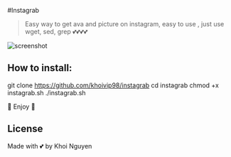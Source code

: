 #Instagrab
> Easy way to get ava and picture on instagram, easy to use , just use wget, sed, grep 💕💕💕💕

![screenshot](/images/screenshot.png)

## How to install:

git clone https://github.com/khoivip98/instagrab
cd instagrab
chmod +x instagrab.sh
./instagrab.sh

💖 Enjoy 💖

## License
Made with 💕 by Khoi Nguyen